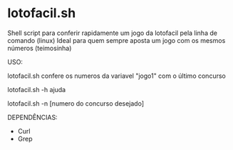 # lotofacil.sh
Shell script para conferir rapidamente um jogo da lotofacil pela linha de comando (linux)
Ideal para quem sempre aposta um jogo com os mesmos números (teimosinha)

USO:

lotofacil.sh 
confere os numeros da variavel "jogo1" com o último concurso

lotofacil.sh -h ajuda

lotofacil.sh -n [numero do concurso desejado]

DEPENDÊNCIAS:

- Curl
- Grep
